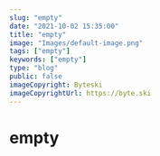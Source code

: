```yaml
---
slug: "empty"
date: "2021-10-02 15:35:00"
title: "empty"
image: "Images/default-image.png"
tags: ["empty"]
keywords: ["empty"]
type: "blog"
public: false
imageCopyright: Byteski
imageCopyrightUrl: https://byte.ski
---
```


# empty
